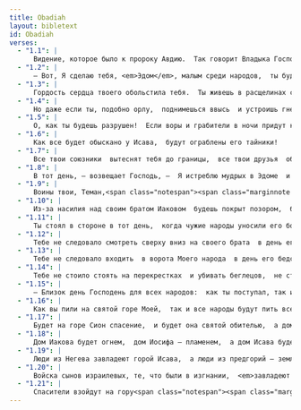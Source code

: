 ```yaml
---
title: Obadiah
layout: bibletext
id: Obadiah
verses:
  - "1.1": |
      Видение, которое было к пророку Авдию.  Так говорит Владыка Господь об Эдоме:  Мы услышали весть от Господа,  что отправлен посланник к народам,  чтобы объявить им:  «Вставайте! Выступим войной против Эдома!»
  - "1.2": |
      — Вот, Я сделаю тебя, <em>Эдом</em>, малым среди народов,  ты будешь в большом презрении.
  - "1.3": |
      Гордость сердца твоего обольстила тебя.  Ты живешь в расщелинах скал,<span class="notespan"><span class="marginnote note" label="note-1"> Или: «в расщелинах Селы». На языке оригинала наблюдается игра слов: села означает «скала», но это также название столицы Эдома.</span></span>  высоко строишь свой дом  и говоришь в сердце своем:  «Кто низвергнет меня на землю?»
  - "1.4": |
      Но даже если ты, подобно орлу,  поднимешься ввысь  и устроишь гнездо свое среди звезд,  то и оттуда Я низвергну тебя, —  возвещает Господь. —
  - "1.5": |
      О, как ты будешь разрушен!  Если воры и грабители в ночи придут к тебе,  разве они не украдут только то, что пожелают?  Если проникнут к тебе собиратели винограда,  разве не оставят они несколько виноградин?
  - "1.6": |
      Как все будет обыскано у Исава,  будут ограблены его тайники!
  - "1.7": |
      Все твои союзники  вытеснят тебя до границы,  все твои друзья  обманут и одолеют тебя.  Те, кто ест твой хлеб, поставят на тебя западни,  но ты не догадаешься.
  - "1.8": |
      В тот день, — возвещает Господь, —  Я истреблю мудрых в Эдоме  и благоразумных на горе Исава.
  - "1.9": |
      Воины твои, Теман,<span class="notespan"><span class="marginnote note" label="note-2"> Теман — важный эдомитский город, получивший свое название от имени внука Исава, родоначальника Эдома (см. <span class="link">Быт 36:15</span>). Здесь под именем Теман подразумевается вся страна Эдом.</span></span>  будут трепетать от страха,  и все на горе Исава будут истреблены.
  - "1.10": |
      Из-за насилия над своим братом Иаковом  будешь покрыт позором,  будешь уничтожен навсегда.
  - "1.11": |
      Ты стоял в стороне в тот день,  когда чужие народы уносили его богатства,  когда иноземцы входили в его ворота  и бросали жребий об Иерусалиме.  Ты был как один из них!
  - "1.12": |
      Тебе не следовало смотреть сверху вниз на своего брата  в день его несчастья,  не стоило торжествовать над народом Иуды  в день его гибели  и хвастаться  в день его страдания.
  - "1.13": |
      Тебе не следовало входить  в ворота Моего народа  в день его бедствия,  смотреть на его горе  в день его бедствия  и касаться его богатства  в день его бедствия.
  - "1.14": |
      Тебе не стоило стоять на перекрестках  и убивать беглецов,  не стоило выдавать уцелевших  в день <em>их</em> страдания.
  - "1.15": |
      — Близок день Господень для всех народов:  как ты поступал, так и с тобою поступят,  то, что ты делал, падет на твою же голову.
  - "1.16": |
      Как вы пили на святой горе Моей,  так и все народы будут пить всегда,  будут пить, не переставая,  и проглотят, и исчезнут, будто их и не было.
  - "1.17": |
      Будет на горе Сион спасение,  и будет она святой обителью,  а дом Иакова вернет свое наследие.
  - "1.18": |
      Дом Иакова будет огнем,  дом Иосифа — пламенем,  а дом Исава будет соломою,  которую они подожгут и уничтожат;  никто из дома Исава не выживет, —  сказал Господь.
  - "1.19": |
      Люди из Негева завладеют горой Исава,  а люди из предгорий — землей филистимлян.  Они захватят поля Ефрема и Самарии,  а Вениамин завладеет Галаадом.
  - "1.20": |
      Войска сынов израилевых, те, что были в изгнании,  <em>завладеют землей</em> ханаанской до города Сарепты,<span class="notespan"><span class="marginnote note" label="note-3"> Сарепта — финикийский город, находившийся на территории современного государства Ливан.</span></span>  а изгнанники Иерусалима, живущие в Сефараде,<span class="notespan"><span class="marginnote note" label="note-4"> Сефарад — вероятно другое название Сардиса, столицы Лидии, но также возможно, что это местность Спарда в Малой Азии, или Шапарда в северо-западной Мидии, или же Испания, так, например, потомков евреев, изгнанных из Испании называют «сефардами».</span></span>  получат во владения города Негева.
  - "1.21": |
      Спасители взойдут на гору<span class="notespan"><span class="marginnote note" label="note-5"> Или: «сойдут с горы».        </span></span> Сион,  чтобы править горою Исава,  и наступит царствование Господа.  
---
```

